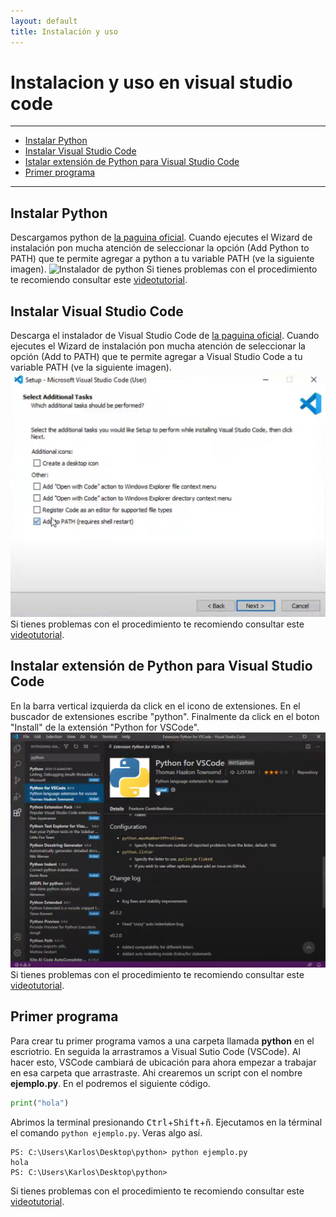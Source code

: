 ```yaml
---
layout: default
title: Instalación y uso
---
```


# Instalacion y uso en visual studio code
***
- [Instalar Python](#instalar-python)
- [Instalar Visual Studio Code](#instalar-visual-studio-code)
- [Istalar extensión de Python para Visual Studio Code](#instalar-extensión-de-python-para-visual-studio-code)
- [Primer programa](#primer-programa)

***

## Instalar Python
Descargamos python de [la paguina oficial](https://www.python.org/downloads/). 
Cuando ejecutes el Wizard de instalación pon mucha atención de seleccionar la opción (Add Python to PATH) que te permite agregar a python a tu variable PATH (ve la siguiente imagen).
![Instalador de python](https://docs.python.org/3/_images/win_installer.png)
Si tienes problemas con el procedimiento te recomiendo consultar este 
[videotutorial](https://www.youtube.com/watch?v=i6j8jT_OdEU).

## Instalar Visual Studio Code

Descarga el instalador de Visual Studio Code de [la paguina oficial](https://code.visualstudio.com/download).
Cuando ejecutes el Wizard de instalación pon mucha atención de seleccionar la opción (Add to PATH) que te permite agregar a Visual Studio Code a tu variable PATH (ve la siguiente imagen).
![Instalador de VSCode](/image/vscode_installer.jpg)
Si tienes problemas con el procedimiento te recomiendo consultar este 
[videotutorial](https://youtu.be/6npp93ZIQgM?si=x-OI4W9PBdGXhzds).

## Instalar extensión de Python para Visual Studio Code

En la barra vertical izquierda da click en el icono de extensiones.
En el buscador de extensiones escribe "python".
Finalmente da click en el boton "Install" de la extensión "Python for VSCode".
![Instalador de VSCode](/image/extension_python.jpg)
Si tienes problemas con el procedimiento te recomiendo consultar este 
[videotutorial](https://youtu.be/6npp93ZIQgM?si=x-OI4W9PBdGXhzds).

## Primer programa

Para crear tu primer programa vamos a una carpeta llamada **python** en el escriotrio.
En seguida la arrastramos a Visual Sutio Code (VSCode).
Al hacer esto, VSCode cambiará de ubicación para ahora empezar a trabajar en esa carpeta que arrastraste.
Ahi crearemos un script con el nombre **ejemplo.py**.
En el podremos el siguiente código.
```python
print("hola")
```
Abrimos la terminal presionando <kbd>Ctrl</kbd>+<kbd>Shift</kbd>+<kbd>ñ</kbd>.
Ejecutamos en la términal el comando `python ejemplo.py`.
Veras algo así.
```console
PS: C:\Users\Karlos\Desktop\python> python ejemplo.py
hola
PS: C:\Users\Karlos\Desktop\python>
```
Si tienes problemas con el procedimiento te recomiendo consultar este [videotutorial](https://youtu.be/6npp93ZIQgM?t=339).

